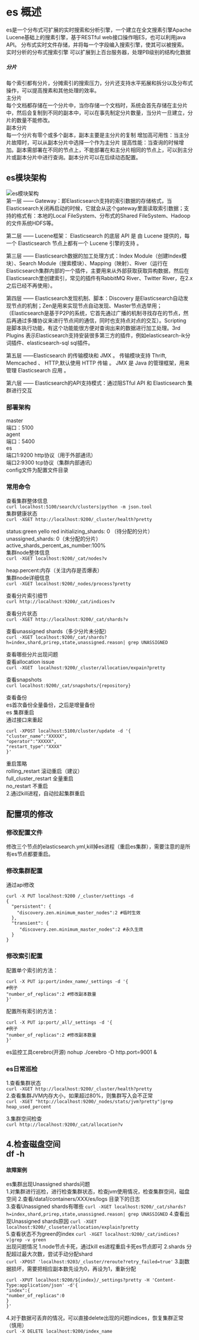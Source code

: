 # es 概述
es是一个分布式可扩展的实时搜索和分析引擎，一个建立在全文搜素引擎Apache Lucene基础上的搜素引擎，基于RESTful web接口操作哦ES，也可以利用java API。
分布式实时文件存储，并将每一个字段编入搜索引擎，使其可以被搜索。
实时分析的分布式搜索引擎
可以扩展到上百台服务器，处理PB级别的结构化数据
##### 分片
每个索引都有分片，分摊索引的搜索压力，分片还支持水平拓展和拆分以及分布式操作，可以提高搜素和其他处理的效率。  
主分片  
每个文档都存储在一个分片中，当你存储一个文档时，系统会首先存储在主分片中，然后会复制到不同的副本中，可以在事先制定分片数量，当分片一旦建立，分片的数量不能修改。  
副本分片  
每一个分片有零个或多个副本，副本主要是主分片的复制
增加高可用性：当主分片故障时，可以从副本分片中选择一个作为主分片
提高性能：当查询的时候增加。副本需部署在不同的节点上，不能部署在和主分片相同的节点上，可以到主分片或副本分片中进行查询。副本分片可以在后续动态配置。
## es模块架构
![es模块架构](https://github.com/huo-yuan-ja/jin_picture/blob/main/es.png)  
第一层 —— Gateway：即Elasticsearch支持的索引数据的存储格式，当Elasticsearch关闭再启动的时候，它就会从这个gateway里面读取索引数据；支持的格式有：本地的Local FileSystem、分布式的Shared FileSystem、Hadoop的文件系统HDFS等。 

第二层 —— Lucene框架： Elasticsearch 的底层 API 是 由 Lucene 提供的，每一个 Elasticsearch 节点上都有一个 Lucene 引擎的支持 。 

 第三层 —— Elasticsearch数据的加工处理方式：Index Module（创建Index模块）、Search Module（搜索模块）、Mapping（映射）、River（运行在Elasticsearch集群内部的一个插件，主要用来从外部获取获取异构数据，然后在Elasticsearch里创建索引，常见的插件有RabbitMQ River、Twitter River，在2.x之后已经不再使用）。

第四层 —— Elasticsearch发现机制、脚本：Discovery 是Elasticsearch自动发现节点的机制；Zen是用来实现节点自动发现、Master节点选举用；（Elasticsearch是基于P2P的系统，它首先通过广播的机制寻找存在的节点，然后再通过多播协议来进行节点间的通信，同时也支持点对点的交互）。Scripting 是脚本执行功能，有这个功能能很方便对查询出来的数据进行加工处理。3rd Plugins 表示Elasticsearch支持安装很多第三方的插件，例如elasticsearch-ik分词插件、elasticsearch-sql sql插件。 

第五层 ——Elasticsearch 的传输模块和 JMX 。 传输模块支持 Thrift, Memcached 、 HTTP,默认使用 HTTP 传输 。 JMX 是 Java 的管理框架，用来管理 Elasticsearch 应用 。

第六层 —— Elasticsearch的API支持模式：通过阻STful API 和 Elasticsearch 集群进行交互
### 部署架构
master  
端口：5100  
agent  
端口：5400  
es  
端口1:9200 http协议（用于外部通讯）  
端口2:9300 tcp协议（集群内部通讯）  
config文件为配置文件目录  
### 常用命令
查看集群整体信息  
`curl localhost:5100/search/clusters|python -m json.tool`  
集群健康状态  
`curl -XGET http://localhost:9200/_cluster/health?pretty`  

status:green yello red 
initializing_shards: 0 （待分配的分片）  
unassigned_shards: 0（未分配的分片）  
active_shards_percent_as_number:100%   
集群node整体信息   
`curl -XGET localhost:9200/_cat/nodes?v`   

heap.percent:内存（关注内存是否爆表）  
集群node详细信息    
`curl -XGET localhost:9200/_nodes/process?pretty`    

查看分片索引细节    
`curl http://localhost:9200/_cat/indices?v`  

查看分片状态  
`curl -XGET http://localhost:9200/_cat/shards?v`  

查看unassigned shards（多少分片未分配）  
`curl -XGET localhost:9200/_cat/shards?h=index,shard,prirep,state,unassigned.reason| grep UNASSIGNED`

查看哪些分片出现问题  
查看allocation issue  
`curl -XGET  localhost:9200/_cluster/allocation/expain?pretty`   

查看snapshots    
`curl localhost:9200/_cat/snapshots/{repository}`   

查看备份  
es首次备份全量备份，之后是增量备份   
es 集群重启  
通过接口来重起
```
curl -XPOST localhost:5100/cluster/update -d '{
"cluster_name":"XXXXX",
"operator":"XXXXX",
"restart_type":"XXXX"
}'  
```
重启策略  
rolling_restart 滚动重启（建议）  
full_cluster_restart 全量重启  
no_restart 不重启  
2.通过kill进程，自动拉起集群重启
## 配置项的修改
### 修改配置文件
修改三个节点的elasticsearch.yml,kill掉es进程（重启es集群），需要注意的是所有es节点都要重启。  
### 修改集群配置
通过api修改
```
curl -X PUT localhost:9200 /_cluster/settings -d
{
  "persistent": {
    "discovery.zen.minimum_master_nodes":2 #临时生效
  },
  "transient": {
     "discovery.zen.minimum_master_nodes":2 #永久生效
  }
}
```
### 修改索引配置
配置单个索引的方法：
```
curl -X PUT ip:port/index_name/_settings -d '{
#例子
"number_of_replicas":2 #修改副本数量
}'
```
配置所有索引的方法：
```
curl -X PUT ip:port/_all/_settings -d '{
#例子
"number_of_replicas":2 #修改副本数量
}'
```
es监控工具cerebro(开源)
nohup ./cerebro -D http.port=9001 &  

### es日常巡检
1.查看集群状态  
`curl -XGET http://localhost:9200/_cluster/health?pretty`    
2.查看集群JVM内存大小，如果超过80%，则集群写入会不正常  
`curl -XGET "http://localhost:9200/_nodes/stats/jvm?pretty"|grep heap_used_percent`    

3.集群空间检查  
`curl http://localhost:9200/_cat/allocation?v`  

4.检查磁盘空间  
df -h  
-------------------------------------------------------------------------------
#### 故障案例
es集群出现Unassigned shards问题  
1.对集群进行巡检，进行检查集群状态，检查jvm使用情况，检查集群空间，磁盘空间
2.查看/data1/containers/XXX/es/logs 目录下的日志  
3.查看Unassigned shards有哪些
`curl -XGET localhost:9200/_cat/shards?h=index,shard,prirep,state,unassigned.reason| grep UNASSIGNED`
4.查看出现Unassigned shards原因
`curl -XGET localhost:9200/_cluseter/allocation/explain?pretty`  
5.查看状态不为green的index
`curl -XGET localhost:9200/_cat/indices?v|grep -v green`  
出现问题情况
1.node节点卡死，通过kill es进程重启卡死es节点即可
2.shards 分配超过最大次数，尝试手动分配shard  
`curl -XPOST 'localhost:9203/_cluster/reroute?retry_failed=true'`
3.副数据损坏，需要把相应副本数先设为0，再设为1，重新分配  
```
curl -XPUT localhost:9200/${index}/_settings?pretty -H 'Content-Type:application/json' -d'{
"index":{
"number_of_replicas":0
}
}'
```
4.对于数据可丢弃的情况，可以直接delete出现的问题indices，恢复集群正常（慎用）  
`curl -X DELETE localhost:9200/index_name`  
